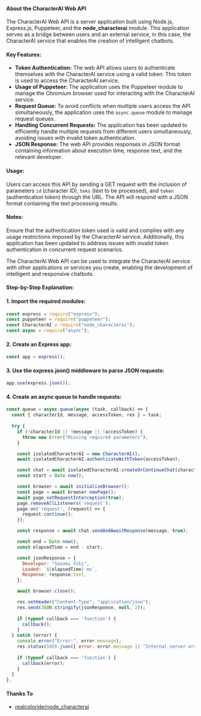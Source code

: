 #### About the CharacterAI Web API
The CharacterAI Web API is a server application built using Node.js, Express.js, Puppeteer, and the <b>node_characterai</b> module. This application serves as a bridge between users and an external service, in this case, the CharacterAI service that enables the creation of intelligent chatbots.

#### Key Features:

- <b>Token Authentication:</b> The web API allows users to authenticate themselves with the CharacterAI service using a valid token. This token is used to access the CharacterAI service.
- <b>Usage of Puppeteer:</b> The application uses the Puppeteer module to manage the Chromium browser used for interacting with the CharacterAI service.
- <b>Request Queue:</b> To avoid conflicts when multiple users access the API simultaneously, the application uses the ```async.queue``` module to manage request queues.
- <b>Handling Concurrent Requests:</b> The application has been updated to efficiently handle multiple requests from different users simultaneously, avoiding issues with invalid token authentication.
- <b>JSON Response:</b> The web API provides responses in JSON format containing information about execution time, response text, and the relevant developer.

#### Usage:

<p>Users can access this API by sending a GET request with the inclusion of parameters <code>id</code> (character ID), <code>teks</code> (text to be processed), and <code>token</code> (authentication token) through the URL. The API will respond with a JSON format containing the text processing results.</p>

#### Notes:

<p>Ensure that the authentication token used is valid and complies with any usage restrictions imposed by the CharacterAI service. Additionally, this application has been updated to address issues with invalid token authentication in concurrent request scenarios.

The CharacterAI Web API can be used to integrate the CharacterAI service with other applications or services you create, enabling the development of intelligent and responsive chatbots.</p>

#### Step-by-Step Explanation:

#### 1. Import the required modules:
```javascript
const express = require("express");
const puppeteer = require("puppeteer");
const CharacterAI = require("node_characterai");
const async = require("async");
```

#### 2. Create an Express app:
```javascript
const app = express();
```

#### 3. Use the express.json() middleware to parse JSON requests:
```javascript
app.use(express.json());
```

#### 4. Create an async queue to handle requests:
```javascript
const queue = async.queue(async (task, callback) => {
  const { characterId, message, accessToken, res } = task;
  
  try {
    if (!characterId || !message || !accessToken) {
      throw new Error("Missing required parameters");
    }

    const isolatedCharacterAI = new CharacterAI();
    await isolatedCharacterAI.authenticateWithToken(accessToken);

    const chat = await isolatedCharacterAI.createOrContinueChat(characterId);
    const start = Date.now();

    const browser = await initializeBrowser();
    const page = await browser.newPage();
    await page.setRequestInterception(true);
    page.removeAllListeners('request');
    page.on('request', (request) => {
      request.continue();
    });

    const response = await chat.sendAndAwaitResponse(message, true);

    const end = Date.now();
    const elapsedTime = end - start;

    const jsonResponse = {
      Developer: "Sazumi Viki",
      Loaded: `${elapsedTime} ms`,
      Response: response.text,
    };

    await browser.close();

    res.setHeader("Content-Type", "application/json");
    res.send(JSON.stringify(jsonResponse, null, 2));
    
    if (typeof callback === 'function') {
      callback();
    }
  } catch (error) {
    console.error("Error:", error.message);
    res.status(500).json({ error: error.message || "Internal server error" });
    
    if (typeof callback === 'function') {
      callback(error);
    }
  }
},
```

#### Thanks To

- [realcoloride/node_characterai](https://github.com/realcoloride/node_characterai)
